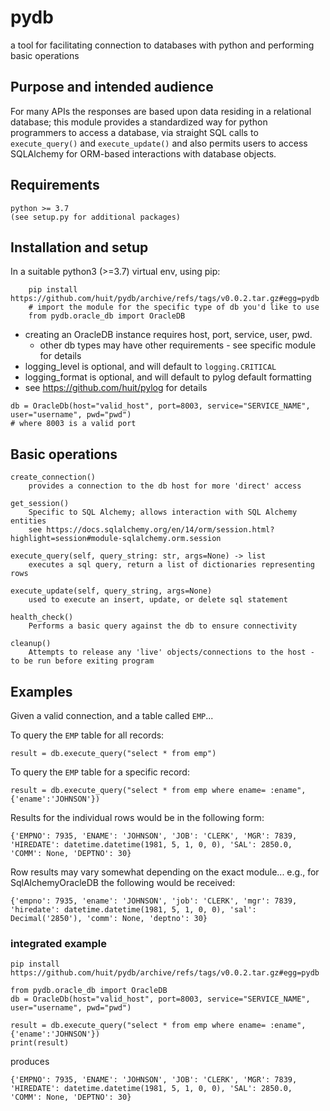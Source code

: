 # pydb

a tool for facilitating connection to databases with python and performing basic operations

## Purpose and intended audience 

For many APIs the responses are based upon data residing in a relational database; this module provides a standardized
way for python programmers to access a database, via straight SQL calls to `execute_query()` and `execute_update()` and 
also permits users to access SQLAlchemy for ORM-based interactions with database objects.

## Requirements

    python >= 3.7
    (see setup.py for additional packages)

## Installation and setup

In a suitable python3 (>=3.7) virtual env, using pip:
```
    pip install https://github.com/huit/pydb/archive/refs/tags/v0.0.2.tar.gz#egg=pydb
    # import the module for the specific type of db you'd like to use
    from pydb.oracle_db import OracleDB
```
* creating an OracleDB instance requires host, port, service, user, pwd.
    * other db types may have other requirements - see specific module for details  
* logging_level is optional, and will default to `logging.CRITICAL`
* logging_format is optional, and will default to pylog default formatting
* see https://github.com/huit/pylog for details

```    
db = OracleDb(host="valid_host", port=8003, service="SERVICE_NAME", user="username", pwd="pwd")
# where 8003 is a valid port
```
## Basic operations

    create_connection()
        provides a connection to the db host for more 'direct' access

    get_session()
        Specific to SQL Alchemy; allows interaction with SQL Alchemy entities
        see https://docs.sqlalchemy.org/en/14/orm/session.html?highlight=session#module-sqlalchemy.orm.session

    execute_query(self, query_string: str, args=None) -> list
        executes a sql query, return a list of dictionaries representing rows

    execute_update(self, query_string, args=None)
        used to execute an insert, update, or delete sql statement
    
    health_check()
        Performs a basic query against the db to ensure connectivity

    cleanup()
        Attempts to release any 'live' objects/connections to the host - to be run before exiting program

## Examples

Given a valid connection, and a table called `EMP`...

To query the `EMP` table for all records:
```
result = db.execute_query("select * from emp")
```
To query the `EMP` table for a specific record:
```
result = db.execute_query("select * from emp where ename= :ename", {'ename':'JOHNSON'})
```
Results for the individual rows would be in the following form:
```
{'EMPNO': 7935, 'ENAME': 'JOHNSON', 'JOB': 'CLERK', 'MGR': 7839, 'HIREDATE': datetime.datetime(1981, 5, 1, 0, 0), 'SAL': 2850.0, 'COMM': None, 'DEPTNO': 30}
```
Row results may vary somewhat depending on the exact module... e.g., for SqlAlchemyOracleDB the following would be received:
```
{'empno': 7935, 'ename': 'JOHNSON', 'job': 'CLERK', 'mgr': 7839, 'hiredate': datetime.datetime(1981, 5, 1, 0, 0), 'sal': Decimal('2850'), 'comm': None, 'deptno': 30}
```

### integrated example
```
pip install https://github.com/huit/pydb/archive/refs/tags/v0.0.2.tar.gz#egg=pydb

from pydb.oracle_db import OracleDB
db = OracleDb(host="valid_host", port=8003, service="SERVICE_NAME", user="username", pwd="pwd")

result = db.execute_query("select * from emp where ename= :ename", {'ename':'JOHNSON'})
print(result)
```
produces
```
{'EMPNO': 7935, 'ENAME': 'JOHNSON', 'JOB': 'CLERK', 'MGR': 7839, 'HIREDATE': datetime.datetime(1981, 5, 1, 0, 0), 'SAL': 2850.0, 'COMM': None, 'DEPTNO': 30}
```